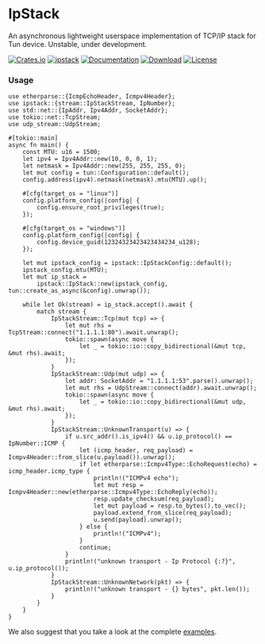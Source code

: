 IpStack
=======

An asynchronous lightweight userspace implementation of TCP/IP stack for Tun device.
Unstable, under development.

[![Crates.io](https://img.shields.io/crates/v/ipstack.svg)](https://crates.io/crates/ipstack)
[![ipstack](https://docs.rs/ipstack/badge.svg)](https://docs.rs/ipstack)
[![Documentation](https://img.shields.io/badge/docs-release-brightgreen.svg?style=flat)](https://docs.rs/ipstack)
[![Download](https://img.shields.io/crates/d/ipstack.svg)](https://crates.io/crates/ipstack)
[![License](https://img.shields.io/crates/l/ipstack.svg?style=flat)](https://github.com/narrowlink/ipstack/blob/main/LICENSE)

### Usage

```rust, no_run
use etherparse::{IcmpEchoHeader, Icmpv4Header};
use ipstack::{stream::IpStackStream, IpNumber};
use std::net::{IpAddr, Ipv4Addr, SocketAddr};
use tokio::net::TcpStream;
use udp_stream::UdpStream;

#[tokio::main]
async fn main() {
    const MTU: u16 = 1500;
    let ipv4 = Ipv4Addr::new(10, 0, 0, 1);
    let netmask = Ipv4Addr::new(255, 255, 255, 0);
    let mut config = tun::Configuration::default();
    config.address(ipv4).netmask(netmask).mtu(MTU).up();

    #[cfg(target_os = "linux")]
    config.platform_config(|config| {
        config.ensure_root_privileges(true);
    });

    #[cfg(target_os = "windows")]
    config.platform_config(|config| {
        config.device_guid(12324323423423434234_u128);
    });

    let mut ipstack_config = ipstack::IpStackConfig::default();
    ipstack_config.mtu(MTU);
    let mut ip_stack =
        ipstack::IpStack::new(ipstack_config, tun::create_as_async(&config).unwrap());

    while let Ok(stream) = ip_stack.accept().await {
        match stream {
            IpStackStream::Tcp(mut tcp) => {
                let mut rhs = TcpStream::connect("1.1.1.1:80").await.unwrap();
                tokio::spawn(async move {
                    let _ = tokio::io::copy_bidirectional(&mut tcp, &mut rhs).await;
                });
            }
            IpStackStream::Udp(mut udp) => {
                let addr: SocketAddr = "1.1.1.1:53".parse().unwrap();
                let mut rhs = UdpStream::connect(addr).await.unwrap();
                tokio::spawn(async move {
                    let _ = tokio::io::copy_bidirectional(&mut udp, &mut rhs).await;
                });
            }
            IpStackStream::UnknownTransport(u) => {
                if u.src_addr().is_ipv4() && u.ip_protocol() == IpNumber::ICMP {
                    let (icmp_header, req_payload) = Icmpv4Header::from_slice(u.payload()).unwrap();
                    if let etherparse::Icmpv4Type::EchoRequest(echo) = icmp_header.icmp_type {
                        println!("ICMPv4 echo");
                        let mut resp = Icmpv4Header::new(etherparse::Icmpv4Type::EchoReply(echo));
                        resp.update_checksum(req_payload);
                        let mut payload = resp.to_bytes().to_vec();
                        payload.extend_from_slice(req_payload);
                        u.send(payload).unwrap();
                    } else {
                        println!("ICMPv4");
                    }
                    continue;
                }
                println!("unknown transport - Ip Protocol {:?}", u.ip_protocol());
            }
            IpStackStream::UnknownNetwork(pkt) => {
                println!("unknown transport - {} bytes", pkt.len());
            }
        }
    }
}
```

We also suggest that you take a look at the complete [examples](./examples).

